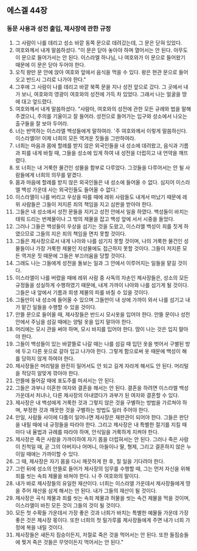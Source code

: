 ## 에스겔 44장

### 동문 사용과 성전 출입, 제사장에 관한 규정
1. 그 사람이 나를 데리고 성소 바깥 동쪽 문으로 데려갔는데, 그 문은 닫혀 있었다.
2. 여호와께서 내게 말씀하셨다. "이 문은 닫아 놓아야 하며 열어서는 안 된다. 아무도 이 문으로 들어가서는 안 된다. 이스라엘 하나님, 나 여호와가 이 문으로 들어왔기 때문에 이 문은 닫아 두어야 한다.
3. 오직 왕만 문 안에 앉아 여호와 앞에서 음식을 먹을 수 있다. 왕은 현관 문으로 들어오고 반드시 그리로 나가야 한다."
4. 그후에 그 사람이 나를 데리고 바깥 북쪽 문을 지나 성전 앞으로 갔다. 그 곳에서 내가 보니, 여호와의 영광이 여호와의 성전에 가득 차 있었다. 그래서 나는 얼굴을 땅에 대고 엎드렸다.
5. 여호와께서 내게 말씀하셨다. "사람아, 여호와의 성전에 관한 모든 규례와 법을 말해 주겠으니, 주의를 기울이고 잘 들어라. 성전으로 들어가는 입구와 성소에서 나오는 출구들을 잘 보아 두어라.
6. 너는 반역하는 이스라엘 백성들에게 말하여라. '주 여호와께서 이렇게 말씀하신다. 이스라엘아! 이제 너희의 모든 역겨운 짓들을 그만하여라.
7. 너희는 마음과 몸에 할례를 받지 않은 외국인들을 내 성소에 데려왔고, 음식과 기름과 피를 내게 바칠 때, 그들을 성소에 있게 하여 내 성전을 더럽히고 내 언약을 깨뜨렸다.
8. 또 너희는 내 거룩한 물건인 성물을 함부로 다루었다. 그것들을 다루어서는 안 될 사람들에게 너희의 의무를 맡겼다.
9. 몸과 마음에 할례를 받지 않은 외국인들은 내 성소에 들어올 수 없다. 심지어 이스라엘 백성 가운데 사는 외국인들도 들어올 수 없다.'
10. 이스라엘이 나를 버리고 우상을 따를 때에 레위 사람들도 내게서 떠났기 때문에 레위 사람들은 그들이 저지른 죄의 책임을 지고 심판을 받아야 한다.
11. 그들은 내 성소에서 성전 문들을 지키고 성전 안에서 일을 하였다. 백성들이 바치는 태워 드리는 번제물이나 그 밖의 제물을 잡고 백성 앞에 서서 시중을 들었다.
12. 그러나 그들은 백성들이 우상을 섬기는 것을 도왔고, 이스라엘 백성이 죄를 짓게 하였으므로 그들의 지은 죄의 책임을 면치 못할 것이다.
13. 그들은 제사장으로서 내게 나아와 나를 섬기지 못할 것이며, 나의 거룩한 물건인 성물들이나 가장 거룩한 제물인 지성물에도 접근하지 못할 것이다. 그들이 저지른 모든 역겨운 짓 때문에 그들은 부끄러움을 당할 것이다.
14. 그래도 나는 그들에게 성전을 돌보는 일과 그 안에서 이루어지는 일들을 맡길 것이다.
15. 이스라엘이 나를 버렸을 때에 레위 사람 중 사독의 자손인 제사장들은, 성소의 모든 규정들을 성실하게 수행하였기 때문에, 내게 가까이 나아와 나를 섬기게 될 것이다. 그들은 내 앞에서 기름과 희생 제물의 피를 바칠 수 있을 것이다.
16. 그들만이 내 성소에 들어올 수 있으며 그들만이 내 상에 가까이 와서 나를 섬기고 내가 맡긴 일들을 수행할 수 있을 것이다.
17. 안뜰 문으로 들어올 때, 제사장들은 반드시 모시옷을 입어야 한다. 안뜰 문이나 성전 안에서 주님을 섬길 때에는 양털 옷을 입지 말아야 한다.
18. 머리에는 모시 관을 써야 하며, 모시 바지를 입어야 한다. 땀이 나는 것은 입지 말아야 한다.
19. 그들이 백성들이 있는 바깥뜰로 나갈 때는 나를 섬길 때 입던 옷을 벗어서 구별된 방에 두고 다른 옷으로 갈아 입고 나가야 한다. 그렇게 함으로써 옷 때문에 백성이 해를 당하지 않게 하여야 한다.
20. 제사장들은 머리털을 완전히 밀어서도 안 되고 길게 자라게 해서도 안 된다. 머리털을 적당히 알맞게 깎아야 한다.
21. 안뜰에 들어갈 때에 포도주를 마셔서는 안 된다.
22. 그들은 과부나 이혼한 여자와 결혼을 해서는 안 된다. 결혼을 하려면 이스라엘 백성 가운데서 처녀나, 다른 제사장의 아내였다가 과부가 된 여자와 결혼할 수 있다.
23. 제사장은 내 백성에게 거룩한 것과 그렇지 않은 것을 구별하는 방법을 가르쳐야 하며, 부정한 것과 깨끗한 것을 구별하는 방법도 일러 주어야 한다.
24. 만일, 사람들 사이에 다툼이 일어나면 제사장은 재판관이 되어야 한다. 그들은 판단을 내릴 때에 내 규정들을 따라야 한다. 그리고 제사장은 내 특별한 절기를 지킬 때마다 내 율법과 규례를 따라야 하며, 안식일을 거룩하게 지켜야 한다.
25. 제사장은 죽은 사람을 가까이하여 자기 몸을 더럽혀서는 안 된다. 그러나 죽은 사람이 친척일 때, 곧 그의 아버지나 어머니, 아들이나 딸, 형제, 그리고 결혼하지 않은 누이일 때에는 가까이할 수 있다.
26. 그 때, 제사장은 자기 몸을 다시 깨끗하게 한 후, 칠 일을 기다려야 한다.
27. 그런 뒤에 성소의 안뜰로 들어가 제사장의 임무를 수행할 때, 그는 먼저 자신을 위해 죄를 씻는 속죄 제물을 바쳐야 한다. 나 주 여호와의 말이다.
28. 내가 바로 제사장들의 유일한 재산이다. 너희는 이스라엘 가운데서 제사장들에게 땅을 주어 재산을 삼게 해서는 안 된다. 내가 그들의 재산이 될 것이다.
29. 제사장은 곡식 제물과 죄를 씻는 속죄 제물과 허물을 씻는 속건 제물을 먹을 것이며, 이스라엘이 바친 모든 것이 그들의 것이 될 것이다.
30. 모든 첫 수확들 가운데서 가장 좋은 것과 너희가 바치는 특별한 예물들 가운데 가장 좋은 것은 제사장 몫이다. 또한 너희의 첫 밀가루를 제사장들에게 주면 내가 너희 가정에 복을 내릴 것이다.
31. 제사장들은 새든지 짐승이든지, 저절로 죽은 것을 먹어서는 안 된다. 또한 들짐승들에 찢겨 죽은 것들은 무엇이든지 먹어서는 안 된다."